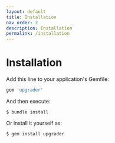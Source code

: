 ```yaml
---
layout: default
title: Installation
nav_order: 2
description: Installation
permalink: /installation
---
```


# Installation

Add this line to your application's Gemfile:

```ruby
gem 'upgrader'
```

And then execute:

    $ bundle install

Or install it yourself as:

    $ gem install upgrader

